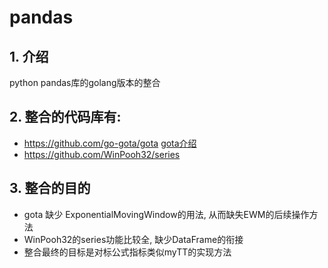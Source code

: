 # pandas

## 1. 介绍
python pandas库的golang版本的整合
## 2. 整合的代码库有:
- https://github.com/go-gota/gota [gota介绍](gota/README-gota.md)
- https://github.com/WinPooh32/series 
## 3. 整合的目的
- gota 缺少 ExponentialMovingWindow的用法, 从而缺失EWM的后续操作方法
- WinPooh32的series功能比较全, 缺少DataFrame的衔接
- 整合最终的目标是对标公式指标类似myTT的实现方法
